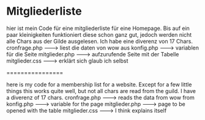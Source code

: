 Mitgliederliste
===============

hier ist mein Code für eine mitgliederliste für eine Homepage. Bis auf ein paar kleinigkeiten funktioniert diese schon ganz gut, jedoch werden nicht alle Chars aus der Gilde ausgelesen. Ich habe eine diverenz von 17 Chars.
cronfrage.php --->  liest die daten von wow aus
konfig.php ---> variablen für die Seite
mitglieder.php ---> aufzurufende Seite mit der Tabelle
mitglieder.css ---> erklärt sich glaub ich selbst

================

here is my code for a membership list for a website. Except for a few little things this works quite well, but not all chars are read from the guild. I have a diverenz of 17 chars.
cronfrage.php ---> reads the data from wow from
konfig.php ---> variable for the page
mitglieder.php ---> page to be opened with the table
mitglieder.css ---> I think explains itself
